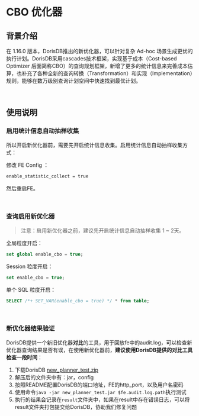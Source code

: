 
# CBO 优化器

## 背景介绍

在 1.16.0 版本，DorisDB推出的新优化器，可以针对复杂 Ad-hoc 场景生成更优的执行计划。DorisDB采用cascades技术框架，实现基于成本（Cost-based Optimizer 后面简称CBO）的查询规划框架，新增了更多的统计信息来完善成本估算，也补充了各种全新的查询转换（Transformation）和实现（Implementation）规则，能够在数万级别查询计划空间中快速找到最优计划。

<br>

## 使用说明

### 启用统计信息自动抽样收集

所以开启新优化器前，需要先开启统计信息收集。启用统计信息自动抽样收集方式：

修改 FE Config ：

~~~Apache
enable_statistic_collect = true
~~~

然后重启FE。

<br>

### 查询启用新优化器

> 注意：启用新优化器之前，建议先开启统计信息自动抽样收集 1 ~ 2天。

全局粒度开启：

~~~SQL
set global enable_cbo = true;
~~~

Session 粒度开启：

~~~SQL
set enable_cbo = true;

~~~

单个 SQL 粒度开启：

~~~SQL
SELECT /*+ SET_VAR(enable_cbo = true) */ * from table;
~~~

<br>

### 新优化器结果验证

DorisDB提供一个新旧优化器**对比**的工具，用于回放fe中的audit.log，可以检查新优化器查询结果是否有误，在使用新优化器前，**建议使用DorisDB提供的对比工具检查一段时间**：

1. 下载DorisDB [new_planner_test.zip](http://dorisdb-public.oss-cn-zhangjiakou.aliyuncs.com/new_planner_test.zip)
2. 解压后的文件夹中有：jar，config
3. 按照README配置DorisDB的端口地址，FE的http_port，以及用户名密码
4. 使用命令`java -jar new_planner_test.jar $fe.audit.log.path`执行测试
5. 执行的结果会记录在`result`文件夹中，如果在result中存在错误日志，可以将result文件夹打包提交给DorisDB，协助我们修复问题
